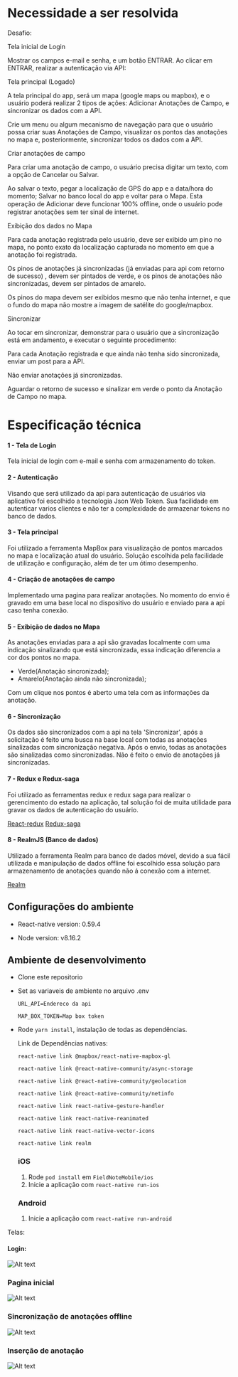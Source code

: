 # Necessidade a ser resolvida
Desafio:

Tela inicial de Login

Mostrar os campos e-mail e senha, e um botão ENTRAR. Ao clicar em ENTRAR, realizar a autenticação via API:

Tela principal (Logado)

A tela principal do app, será um mapa (google maps ou mapbox), e o usuário poderá realizar 2 tipos de ações: Adicionar Anotações de Campo, e sincronizar os dados com a API.

Crie um menu ou algum mecanismo de navegação para que o usuário possa criar suas Anotações de Campo, visualizar os pontos das anotações no mapa e, posteriormente, sincronizar todos os dados com a API.

Criar anotações de campo

Para criar uma anotação de campo, o usuário precisa digitar um texto, com a opção de Cancelar ou Salvar.

Ao salvar o texto, pegar a localização de GPS do app e a data/hora do momento; Salvar no banco local do app e voltar para o Mapa. Esta operação de Adicionar deve funcionar 100% ofﬂine, onde o usuário pode registrar anotações sem ter sinal de internet.

Exibição dos dados no Mapa

Para cada anotação registrada pelo usuário, deve ser exibido um pino no mapa, no ponto exato da localização capturada no momento em que a anotação foi registrada.

Os pinos de anotações já sincronizadas (já enviadas para api com retorno de sucesso) , devem ser pintados de verde, e os pinos de anotações não sincronizadas, devem ser pintados de amarelo.

Os pinos do mapa devem ser exibidos mesmo que não tenha internet, e que o fundo do mapa não mostre a imagem de satélite do google/mapbox.

Sincronizar

Ao tocar em sincronizar, demonstrar para o usuário que a sincronização está em andamento, e executar o seguinte procedimento:

Para cada Anotação registrada e que ainda não tenha sido sincronizada, enviar um post para a API.

Não enviar anotações já sincronizadas.

Aguardar o retorno de sucesso e sinalizar em verde o ponto da Anotação de Campo no mapa.

# Especificação técnica

#### 1 - Tela de Login

 Tela inicial de login com e-mail e senha com armazenamento do token.

#### 2 - Autenticação

Visando que será utilizado da api para autenticação de usuários via aplicativo foi escolhido a tecnologia Json Web Token.
Sua facilidade em autenticar varios clientes e não ter a complexidade de armazenar tokens no banco de dados.

#### 3 - Tela principal

Foi utilizado a ferramenta MapBox para visualização de pontos marcados no mapa e localização atual do usuário.
Solução escolhida pela facilidade de utilização e configuração, além de ter um ótimo desempenho.

#### 4 - Criação de anotações de campo

Implementado uma pagina para realizar anotações.
No momento do envio é gravado em uma base local no dispositivo do usuário e enviado para a api caso tenha conexão.

#### 5 - Exibição de dados no Mapa

As anotações enviadas para a api são gravadas localmente com uma indicação sinalizando que está sincronizada, essa indicação diferencia a cor dos pontos no mapa.

* Verde(Anotação sincronizada);
* Amarelo(Anotação ainda não sincronizada);

Com um clique nos pontos é aberto uma tela com as informações da anotação.

#### 6 - Sincronização

Os dados são sincronizados com a api na tela 'Sincronizar', após a solicitação é feito uma busca na base local com todas as anotações sinalizadas com sincronização negativa.
Após o envio, todas as anotações são sinalizadas como sincronizadas. Não é feito o envio de anotações já sincronizadas.

#### 7 - Redux e Redux-saga

Foi utilizado as ferramentas redux e redux saga para realizar o gerencimento do estado na aplicação, tal solução foi de muita utilidade para gravar os dados de autenticação do usuário.

[React-redux](https://github.com/reduxjs/react-redux)
[Redux-saga](https://github.com/redux-saga/redux-saga)

#### 8 - RealmJS (Banco de dados)

Utilizado a ferramenta Realm para banco de dados móvel, devido a sua fácil utilizada e manipulação de dados offline foi escolhido essa solução para armazenamento de anotações quando não á conexão com a internet.

[Realm](https://realm.io/)

## Configurações do ambiente

* React-native version: 0.59.4

* Node version: v8.16.2

## Ambiente de desenvolvimento

* Clone este repositorio

* Set as variaveis de ambiente no arquivo .env

    `URL_API=Endereco da api`

    `MAP_BOX_TOKEN=Map box token`

* Rode `yarn install`, instalação de todas as dependências.
     
    Link de Dependências nativas:
    
    `react-native link @mapbox/react-native-mapbox-gl`
    
    `react-native link @react-native-community/async-storage`
    
    `react-native link @react-native-community/geolocation`
    
    `react-native link @react-native-community/netinfo`
    
    `react-native link react-native-gesture-handler`
    
    `react-native link react-native-reanimated`
    
    `react-native link react-native-vector-icons`
    
    `react-native link realm`
    
    ### iOS
      
    1. Rode `pod install` em `FieldNoteMobile/ios`
    2. Inicie a aplicação com `react-native run-ios`
    
    ### Android
    
    1. Inicie a aplicação com `react-native run-android`
    
Telas:

#### Login:

![Alt text](./images/login.png)

### Pagina inicial

![Alt text](./images/home_page.png)

### Sincronização de anotações offline

![Alt text](./images/sync.png)

### Inserção de anotação

![Alt text](./images/annotation.png)


